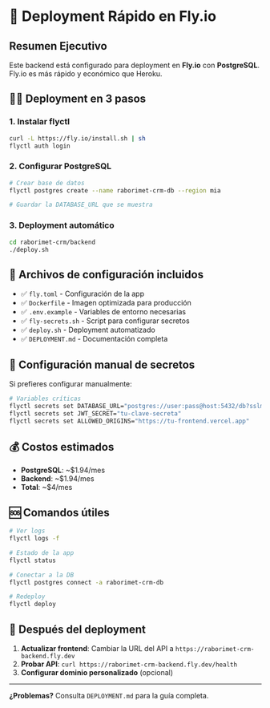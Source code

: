 # 🚀 Deployment Rápido en Fly.io

## Resumen Ejecutivo

Este backend está configurado para deployment en **Fly.io** con **PostgreSQL**. Fly.io es más rápido y económico que Heroku.

## 🏃‍♂️ Deployment en 3 pasos

### 1. Instalar flyctl
```bash
curl -L https://fly.io/install.sh | sh
flyctl auth login
```

### 2. Configurar PostgreSQL
```bash
# Crear base de datos
flyctl postgres create --name raborimet-crm-db --region mia

# Guardar la DATABASE_URL que se muestra
```

### 3. Deployment automático
```bash
cd raborimet-crm/backend
./deploy.sh
```

## 📁 Archivos de configuración incluidos

- ✅ `fly.toml` - Configuración de la app
- ✅ `Dockerfile` - Imagen optimizada para producción
- ✅ `.env.example` - Variables de entorno necesarias
- ✅ `fly-secrets.sh` - Script para configurar secretos
- ✅ `deploy.sh` - Deployment automatizado
- ✅ `DEPLOYMENT.md` - Documentación completa

## 🔧 Configuración manual de secretos

Si prefieres configurar manualmente:

```bash
# Variables críticas
flyctl secrets set DATABASE_URL="postgres://user:pass@host:5432/db?sslmode=require"
flyctl secrets set JWT_SECRET="tu-clave-secreta"
flyctl secrets set ALLOWED_ORIGINS="https://tu-frontend.vercel.app"
```

## 💰 Costos estimados

- **PostgreSQL**: ~$1.94/mes
- **Backend**: ~$1.94/mes
- **Total**: ~$4/mes

## 🆘 Comandos útiles

```bash
# Ver logs
flyctl logs -f

# Estado de la app
flyctl status

# Conectar a la DB
flyctl postgres connect -a raborimet-crm-db

# Redeploy
flyctl deploy
```

## 🔗 Después del deployment

1. **Actualizar frontend**: Cambiar la URL del API a `https://raborimet-crm-backend.fly.dev`
2. **Probar API**: `curl https://raborimet-crm-backend.fly.dev/health`
3. **Configurar dominio personalizado** (opcional)

---

**¿Problemas?** Consulta `DEPLOYMENT.md` para la guía completa.